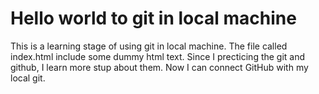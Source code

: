 # Hello world to git in local machine

This is a learning stage of using git in local machine. The file called index.html include some dummy html text.
Since I precticing the git and github, I learn more stup about them. Now I can connect GitHub with my local git.
